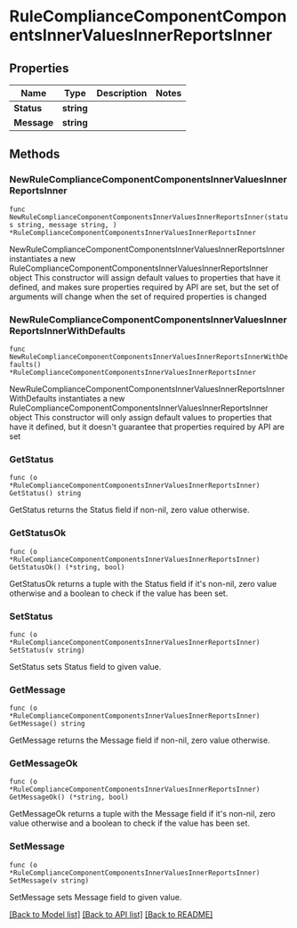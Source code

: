 # RuleComplianceComponentComponentsInnerValuesInnerReportsInner

## Properties

Name | Type | Description | Notes
------------ | ------------- | ------------- | -------------
**Status** | **string** |  | 
**Message** | **string** |  | 

## Methods

### NewRuleComplianceComponentComponentsInnerValuesInnerReportsInner

`func NewRuleComplianceComponentComponentsInnerValuesInnerReportsInner(status string, message string, ) *RuleComplianceComponentComponentsInnerValuesInnerReportsInner`

NewRuleComplianceComponentComponentsInnerValuesInnerReportsInner instantiates a new RuleComplianceComponentComponentsInnerValuesInnerReportsInner object
This constructor will assign default values to properties that have it defined,
and makes sure properties required by API are set, but the set of arguments
will change when the set of required properties is changed

### NewRuleComplianceComponentComponentsInnerValuesInnerReportsInnerWithDefaults

`func NewRuleComplianceComponentComponentsInnerValuesInnerReportsInnerWithDefaults() *RuleComplianceComponentComponentsInnerValuesInnerReportsInner`

NewRuleComplianceComponentComponentsInnerValuesInnerReportsInnerWithDefaults instantiates a new RuleComplianceComponentComponentsInnerValuesInnerReportsInner object
This constructor will only assign default values to properties that have it defined,
but it doesn't guarantee that properties required by API are set

### GetStatus

`func (o *RuleComplianceComponentComponentsInnerValuesInnerReportsInner) GetStatus() string`

GetStatus returns the Status field if non-nil, zero value otherwise.

### GetStatusOk

`func (o *RuleComplianceComponentComponentsInnerValuesInnerReportsInner) GetStatusOk() (*string, bool)`

GetStatusOk returns a tuple with the Status field if it's non-nil, zero value otherwise
and a boolean to check if the value has been set.

### SetStatus

`func (o *RuleComplianceComponentComponentsInnerValuesInnerReportsInner) SetStatus(v string)`

SetStatus sets Status field to given value.


### GetMessage

`func (o *RuleComplianceComponentComponentsInnerValuesInnerReportsInner) GetMessage() string`

GetMessage returns the Message field if non-nil, zero value otherwise.

### GetMessageOk

`func (o *RuleComplianceComponentComponentsInnerValuesInnerReportsInner) GetMessageOk() (*string, bool)`

GetMessageOk returns a tuple with the Message field if it's non-nil, zero value otherwise
and a boolean to check if the value has been set.

### SetMessage

`func (o *RuleComplianceComponentComponentsInnerValuesInnerReportsInner) SetMessage(v string)`

SetMessage sets Message field to given value.



[[Back to Model list]](../README.md#documentation-for-models) [[Back to API list]](../README.md#documentation-for-api-endpoints) [[Back to README]](../README.md)


